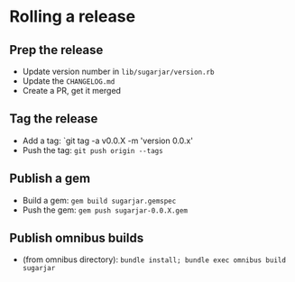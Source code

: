 # Rolling a release

## Prep the release

* Update version number in `lib/sugarjar/version.rb`
* Update the `CHANGELOG.md`
* Create a PR, get it merged

## Tag the release

* Add a tag: `git tag -a v0.0.X -m 'version 0.0.x'
* Push the tag: `git push origin --tags`

## Publish a gem

* Build a gem: `gem build sugarjar.gemspec`
* Push the gem: `gem push sugarjar-0.0.X.gem`

## Publish omnibus builds

* (from omnibus directory): `bundle install; bundle exec omnibus build sugarjar`
